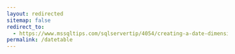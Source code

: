 ```yaml
---
layout: redirected
sitemap: false
redirect_to:
  - https://www.mssqltips.com/sqlservertip/4054/creating-a-date-dimension-or-calendar-table-in-sql-server/
permalink: /datetable
---
```

